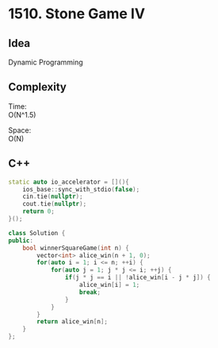 # 1510. Stone Game IV

## Idea

Dynamic Programming

## Complexity

Time:  
O(N^1.5)

Space:  
O(N)

## C++
```C++
static auto io_accelerator = [](){
    ios_base::sync_with_stdio(false);
    cin.tie(nullptr);
    cout.tie(nullptr);
    return 0;
}();

class Solution {
public:
    bool winnerSquareGame(int n) {
        vector<int> alice_win(n + 1, 0);
        for(auto i = 1; i <= n; ++i) {
            for(auto j = 1; j * j <= i; ++j) {
                if(j * j == i || !alice_win[i - j * j]) {
                    alice_win[i] = 1;
                    break;
                }
            }
        }
        return alice_win[n];
    }
};
```